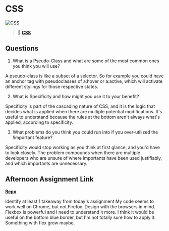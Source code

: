 # CSS

![CSS](https://bcw.blob.core.windows.net/public/cssUnit/1411879719053976)

> **📖 [CSS](https://codeworksacademy.com/fs-student-guide/resources/wk1/03-CSS)**

## Questions

1. What is a Pseudo-Class and what are some of the most common ones you think you will use?

A pseudo-class is like a subset of a selector. So for example you could have an anchor tag with pseudoclasses of a:hover or a:active, which will activate different stylings for those respective states. 

2. What is Specificity and how might you use it to your benefit?

Specificity is part of the cascading nature of CSS, and it is the logic that decides what is applied when there are multiple potential modifications. It's useful to understand because the rules at the bottom aren't always what's applied, according to specificity. 

3. What problems do you think you could run into if you over-utilized the !important feature?

Specificity would stop working as you think at first glance, and you'd have to look closely. The problem compounds when there are multiple developers who are unsure of where importants have been used justifiably, and which importants are unnecessary. 

## Afternoon Assignment Link

**[Repo](https://tristanfj.github.io/coolSite/)**

Identify at least 1 takeaway from today's assignment
My code seems to work well on Chrome, but not Firefox. Design with the browsers in mind. Flexbox is powerful and I need to understand it more. I think it would be useful on the bottom blue border, but I'm not totally sure how to apply it. Something with flex grow maybe. 